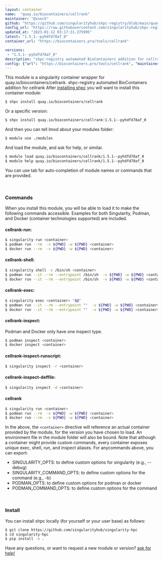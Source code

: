 ```yaml
---
layout: container
name:  "quay.io/biocontainers/cellrank"
maintainer: "@vsoch"
github: "https://github.com/singularityhub/shpc-registry/blob/main/quay.io/biocontainers/cellrank/container.yaml"
config_url: "https://raw.githubusercontent.com/singularityhub/shpc-registry/main/quay.io/biocontainers/cellrank/container.yaml"
updated_at: "2023-01-12 03:17:31.375995"
latest: "1.5.1--pyhdfd78af_0"
container_url: "https://biocontainers.pro/tools/cellrank"

versions:
 - "1.5.1--pyhdfd78af_0"
description: "shpc-registry automated BioContainers addition for cellrank"
config: {"url": "https://biocontainers.pro/tools/cellrank", "maintainer": "@vsoch", "description": "shpc-registry automated BioContainers addition for cellrank", "latest": {"1.5.1--pyhdfd78af_0": "sha256:127cf5d386ed2ceb0284033d5d3e5ad108861c9d944e4352cb302e1ec00e628a"}, "tags": {"1.5.1--pyhdfd78af_0": "sha256:127cf5d386ed2ceb0284033d5d3e5ad108861c9d944e4352cb302e1ec00e628a"}, "docker": "quay.io/biocontainers/cellrank"}
---
```


This module is a singularity container wrapper for quay.io/biocontainers/cellrank.
shpc-registry automated BioContainers addition for cellrank
After [installing shpc](#install) you will want to install this container module:


```bash
$ shpc install quay.io/biocontainers/cellrank
```

Or a specific version:

```bash
$ shpc install quay.io/biocontainers/cellrank:1.5.1--pyhdfd78af_0
```

And then you can tell lmod about your modules folder:

```bash
$ module use ./modules
```

And load the module, and ask for help, or similar.

```bash
$ module load quay.io/biocontainers/cellrank/1.5.1--pyhdfd78af_0
$ module help quay.io/biocontainers/cellrank/1.5.1--pyhdfd78af_0
```

You can use tab for auto-completion of module names or commands that are provided.

<br>

### Commands

When you install this module, you will be able to load it to make the following commands accessible.
Examples for both Singularity, Podman, and Docker (container technologies supported) are included.

#### cellrank-run:

```bash
$ singularity run <container>
$ podman run --rm  -v ${PWD} -w ${PWD} <container>
$ docker run --rm  -v ${PWD} -w ${PWD} <container>
```

#### cellrank-shell:

```bash
$ singularity shell -s /bin/sh <container>
$ podman run --it --rm --entrypoint /bin/sh  -v ${PWD} -w ${PWD} <container>
$ docker run --it --rm --entrypoint /bin/sh  -v ${PWD} -w ${PWD} <container>
```

#### cellrank-exec:

```bash
$ singularity exec <container> "$@"
$ podman run --it --rm --entrypoint ""  -v ${PWD} -w ${PWD} <container> "$@"
$ docker run --it --rm --entrypoint ""  -v ${PWD} -w ${PWD} <container> "$@"
```

#### cellrank-inspect:

Podman and Docker only have one inspect type.

```bash
$ podman inspect <container>
$ docker inspect <container>
```

#### cellrank-inspect-runscript:

```bash
$ singularity inspect -r <container>
```

#### cellrank-inspect-deffile:

```bash
$ singularity inspect -d <container>
```



#### cellrank

```bash
$ singularity run <container>
$ podman run --rm  -v ${PWD} -w ${PWD} <container>
$ docker run --rm  -v ${PWD} -w ${PWD} <container>
```


In the above, the `<container>` directive will reference an actual container provided
by the module, for the version you have chosen to load. An environment file in the
module folder will also be bound. Note that although a container
might provide custom commands, every container exposes unique exec, shell, run, and
inspect aliases. For anycommands above, you can export:

 - SINGULARITY_OPTS: to define custom options for singularity (e.g., --debug)
 - SINGULARITY_COMMAND_OPTS: to define custom options for the command (e.g., -b)
 - PODMAN_OPTS: to define custom options for podman or docker
 - PODMAN_COMMAND_OPTS: to define custom options for the command

<br>

### Install

You can install shpc locally (for yourself or your user base) as follows:

```bash
$ git clone https://github.com/singularityhub/singularity-hpc
$ cd singularity-hpc
$ pip install -e .
```

Have any questions, or want to request a new module or version? [ask for help!](https://github.com/singularityhub/singularity-hpc/issues)